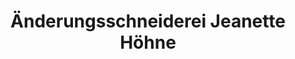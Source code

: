 ---
title: "Änderungsschneiderei Jeanette Höhne"
url: /rudolstadt/aenderungsschneiderei-jeanette-hoehne/
shop: Schneiderei
---